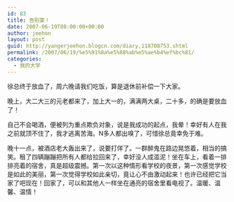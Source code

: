 ```yaml
---
id: 83
title: 告别宴！
date: 2007-06-19T08:00:00+00:00
author: jeehon
layout: post
guid: http://yangerjeehon.blogcn.com/diary,118708753.shtml
permalink: /2007/06/19/%e5%91%8a%e5%88%ab%e5%ae%b4%ef%bc%81/
categories:
  - 我的大学
---
```

徐总终于放血了，周六晚请我们吃饭，算是退休前补偿一下大家。
    
晚上，大二大三的元老都来了，加上大一的，满满两大桌，二十多，的确是要放血了！
    
自己不会喝酒，便被列为重点欺负对象，说是我成功的起点，我晕！幸好有人在我之前就顶不住了，我才逃离苦海。N多人都出嗅了，可惜徐总竟幸免于难。
    
晚十一点，被酒店老大轰出来了，说要打佯了。一群醉鬼在路边晃悠着，相当的搞笑。租了四辆蹦蹦把所有人都给拉回来了，幸好没人成滥泥！坐在车上，看着一排排亮着的宿舍，真是超级震撼。第一次以这种情形看学校的夜景，第一次感觉学校是如此的美丽，第一次觉得学校如此亲切，竟让心不由激动起来！也许已经把它当家了吧现在！回家了，可以和其他人一样坐在通亮的宿舍里看电视了。温暖、温馨、温情！